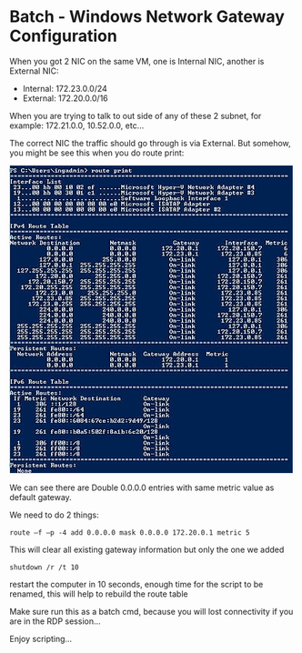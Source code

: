 # Batch - Windows Network Gateway Configuration


When you got 2 NIC on the same VM, one is Internal NIC, another is External NIC:

* Internal: 172.23.0.0/24
* External: 172.20.0.0/16

<!--more-->

When you are trying to talk to out side of any of these 2 subnet, for example: 172.21.0.0, 10.52.0.0, etc…

The correct NIC the traffic should go through is via External. But somehow, you might be see this when you do route print:

![screenshot](/img/post/20151113/batch-windows-network-gateway-configuration-1.png)

We can see there are Double 0.0.0.0 entries with same metric value as default gateway.

We need to do 2 things:

```Dos
route –f –p -4 add 0.0.0.0 mask 0.0.0.0 172.20.0.1 metric 5
```

This will clear all existing gateway information but only the one we added

```Dos
shutdown /r /t 10
```

restart the computer in 10 seconds, enough time for the script to be renamed, this will help to rebuild the route table

Make sure run this as a batch cmd, because you will lost connectivity if you are in the RDP session…

Enjoy scripting…

